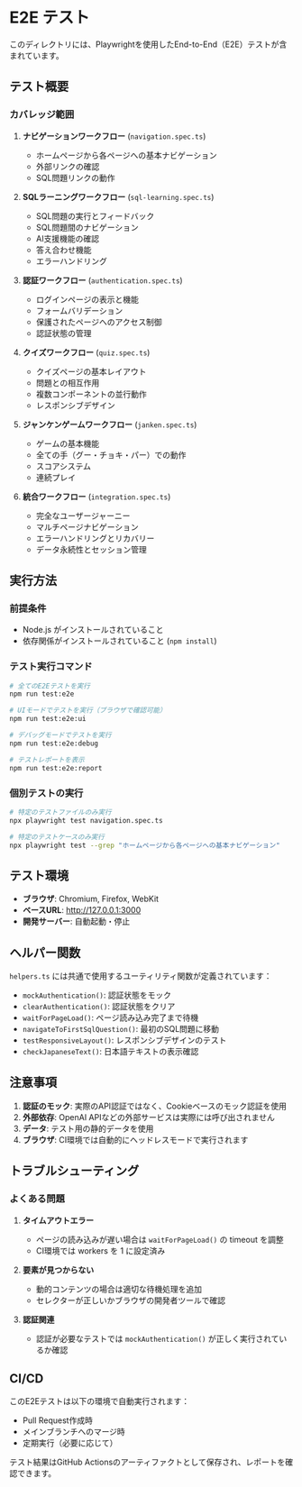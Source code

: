 # E2E テスト

このディレクトリには、Playwrightを使用したEnd-to-End（E2E）テストが含まれています。

## テスト概要

### カバレッジ範囲

1. **ナビゲーションワークフロー** (`navigation.spec.ts`)
   - ホームページから各ページへの基本ナビゲーション
   - 外部リンクの確認
   - SQL問題リンクの動作

2. **SQLラーニングワークフロー** (`sql-learning.spec.ts`)
   - SQL問題の実行とフィードバック
   - SQL問題間のナビゲーション
   - AI支援機能の確認
   - 答え合わせ機能
   - エラーハンドリング

3. **認証ワークフロー** (`authentication.spec.ts`)
   - ログインページの表示と機能
   - フォームバリデーション
   - 保護されたページへのアクセス制御
   - 認証状態の管理

4. **クイズワークフロー** (`quiz.spec.ts`)
   - クイズページの基本レイアウト
   - 問題との相互作用
   - 複数コンポーネントの並行動作
   - レスポンシブデザイン

5. **ジャンケンゲームワークフロー** (`janken.spec.ts`)
   - ゲームの基本機能
   - 全ての手（グー・チョキ・パー）での動作
   - スコアシステム
   - 連続プレイ

6. **統合ワークフロー** (`integration.spec.ts`)
   - 完全なユーザージャーニー
   - マルチページナビゲーション
   - エラーハンドリングとリカバリー
   - データ永続性とセッション管理

## 実行方法

### 前提条件
- Node.js がインストールされていること
- 依存関係がインストールされていること (`npm install`)

### テスト実行コマンド

```bash
# 全てのE2Eテストを実行
npm run test:e2e

# UIモードでテストを実行（ブラウザで確認可能）
npm run test:e2e:ui

# デバッグモードでテストを実行
npm run test:e2e:debug

# テストレポートを表示
npm run test:e2e:report
```

### 個別テストの実行

```bash
# 特定のテストファイルのみ実行
npx playwright test navigation.spec.ts

# 特定のテストケースのみ実行
npx playwright test --grep "ホームページから各ページへの基本ナビゲーション"
```

## テスト環境

- **ブラウザ**: Chromium, Firefox, WebKit
- **ベースURL**: http://127.0.0.1:3000
- **開発サーバー**: 自動起動・停止

## ヘルパー関数

`helpers.ts` には共通で使用するユーティリティ関数が定義されています：

- `mockAuthentication()`: 認証状態をモック
- `clearAuthentication()`: 認証状態をクリア
- `waitForPageLoad()`: ページ読み込み完了まで待機
- `navigateToFirstSqlQuestion()`: 最初のSQL問題に移動
- `testResponsiveLayout()`: レスポンシブデザインのテスト
- `checkJapaneseText()`: 日本語テキストの表示確認

## 注意事項

1. **認証のモック**: 実際のAPI認証ではなく、Cookieベースのモック認証を使用
2. **外部依存**: OpenAI APIなどの外部サービスは実際には呼び出されません
3. **データ**: テスト用の静的データを使用
4. **ブラウザ**: CI環境では自動的にヘッドレスモードで実行されます

## トラブルシューティング

### よくある問題

1. **タイムアウトエラー**
   - ページの読み込みが遅い場合は `waitForPageLoad()` の timeout を調整
   - CI環境では workers を 1 に設定済み

2. **要素が見つからない**
   - 動的コンテンツの場合は適切な待機処理を追加
   - セレクターが正しいかブラウザの開発者ツールで確認

3. **認証関連**
   - 認証が必要なテストでは `mockAuthentication()` が正しく実行されているか確認

## CI/CD

このE2Eテストは以下の環境で自動実行されます：

- Pull Request作成時
- メインブランチへのマージ時
- 定期実行（必要に応じて）

テスト結果はGitHub Actionsのアーティファクトとして保存され、レポートを確認できます。